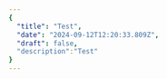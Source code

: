 ```yaml
---
{
  "title": "Test",
  "date": "2024-09-12T12:20:33.809Z",
  "draft": false,
  "description":"Test"
}
---
```

        